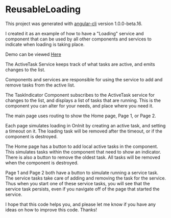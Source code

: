 # ReusableLoading

This project was generated with [angular-cli](https://github.com/angular/angular-cli) version 1.0.0-beta.16.

I created it as an example of how to have a "Loading" service and component that can be used by all other components and services to indicate when loading is taking place.

Demo can be viewed [Here](http://loading.coderforchrist.com/)

The ActiveTask Service keeps track of what tasks are active, and emits changes to the list.

Components and services are responsible for using the service to add and remove tasks from the active list.

The TaskIndicator Component subscribes to the ActiveTask service for changes to the list, and displays a list of tasks that are running.  This is the component you can alter for your needs, and place where you need it.

The main page uses routing to show the Home page, Page 1, or Page 2.

Each page simulates loading in OnInit by creating an active task, and setting a timeout on it.  The loading task will be removed after the timeout, or if the component is destroyed.  

The Home page has a button to add local active tasks in the component.  This simulates tasks within the component that need to show an indicator.  There is also a button to remove the oldest task.  All tasks will be removed when the component is destroyed.

Page 1 and Page 2 both have a button to simulate running a service task.  The service tasks take care of adding and removing the task for the service.  Thus when you start one of these service tasks, you will see that the service task persists, even if you navigate off of the page that started the service.

I hope that this code helps you, and please let me know if you have any ideas on how to improve this code.  Thanks!    
